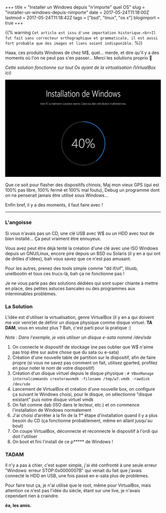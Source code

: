 +++
title = "Installer un Windows depuis \"n'importe\" quel OS"
slug = "installer-un-windows-depuis-nimporte"
date = 2017-05-24T11:18:00Z
lastmod = 2017-05-24T11:18:42Z
tags = ["bsd", "linux", "os x"]
blogimport = true
+++

{{% warning `Cet article est issu d'une importation historique.<br>Il fut fait sans correcteur orthographique et grammaticale, il est aussi fort probable que des images et liens soient indisponible.` %}}

Haaa, ces produits Windows de chez M$, quel… merde, et dire qu'il y a des moments où l'on ne peut pas s'en passer… Merci les solutions proprio 🤢

_Cette solution fonctionne sur tout Os ayant de la virtualisation (VirtualBox ici)_

![Image de presentation](/images/windows-10-installation-maj.jpg "Long, moche et sans debug")

Que ce soit pour flasher des dispositifs chinois,
Maj mon vieux GPS (qui est 100% pas libre, 100% fermé et 100% mal foutu),
Debug un programme dont on ne penserait jamais être utilisé sous Windows…

Enfin bref, il y a des moments, il faut faire avec !

---

### L'angoisse
Si vous n'avais pas un CD, une clé USB avec W$ ou un HDD avec tout de bien installé… Ça peut vraiment être ennuyeux.

Vous avez peut être déjà tenté la création d'une clé avec une ISO Windows depuis un GNU/Linux, encore pire depuis un BSD ou Solaris (il y en a qui ont de drôles d'idées), bah vous savez que ce n'est pas amusant.

Pour les autres, prenez des tools simple comme "dd if/of", liliusb, unetbootin et tous ces trucs-là, bah ça ne fonctionne pas !

Je ne vous parle pas des solutions dédiées qui sont super chiante à mettre en place, des petites astuces bancales ou des programmes aux interminables problèmes.

### La Solution
L'idée est d'utiliser la virtualisation, genre VirtualBox (il y en a qui doivent me voir venir)et de définir un disque physique comme disque virtuel. **TA DAM**, vous en voulez plus ? Bah, c'est parti pour la pratique :)

_Note : Dans l'exemple, je vais utiliser un disque e-sata nommé /dev/sde_

1. On connecte le dispositif de stockage (ne pas oublier que W$ n'aime pas trop être sur autre chose que du sata ou e-sata)
2. Création d'une nouvelle table de partition sur le dispositif, afin de faire propre (si vous ne savez pas comment on fait, utilisez gparted, profitez en pour noter le nom de votre dispositif)
3. Création d'un disque virtuel depuis le disque physique : `# VBoxManage internalcommands createrawvmdk -filename /tmp/w7.vmdk -rawdisk /dev/sde`
4. Lancement de VirtualBox et création d'une nouvelle box, on configure ça suivant le Windows choisi, pour le disque, on sélectionne "disque existant" puis notre disque virtuel vmdk
5. On fait comme dab (ISO dans le lecteur, etc.) et on commence l'installation de Windows normalement
6. J'ai choisi d’arrêter à la fin de la 1ʳᵉ étape d'installation quand il y a plus besoin du CD (ça fonctionne probablement, même en allant jusqu'au bout)
7. On coupe VirtualBox, déconnecte et reconnecte le dispositif à l'ordi qui doit l'utiliser
8. On boot et fini l'install de ce p***** de Windows !

### TADAM

 Il n'y a pas à chier, c'est super simple, j'ai été confronté à une seule erreur "Windows: erreur STOP:0x0000007B" qui venait du fait que j'avais connecté le HDD en USB, une fois passé en e-sata plus de problèmes.


 Pour faire tout ça, je n'ai utilisé que le root, même pour VirtualBox, mais attention ce n'est pas l'idée du siècle, étant sur une live, je n'avais cependant rien à craindre.

**éa, les amis.**